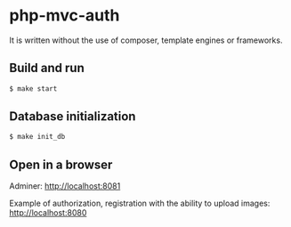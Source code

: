 # php-mvc-auth

It is written without the use of composer, template engines or frameworks.

## Build and run

```sh
$ make start
```

## Database initialization

```sh
$ make init_db
```

## Open in a browser 

Adminer: [http://localhost:8081](http://localhost:8081)

Example of authorization, registration with the ability to upload images: [http://localhost:8080](http://localhost:8080)
